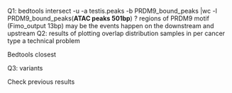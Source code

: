 
Q1: bedtools intersect -u -a testis.peaks -b PRDM9_bound_peaks |wc -l
PRDM9_bound_peaks(**ATAC peaks 501bp**) ? regions of PRDM9 motif (Fimo_output 13bp)
may be the events happen on the downstream and upstream
Q2: results of plotting overlap distribution
samples in per cancer type
a technical problem

Bedtools closest

Q3: variants

Check previous results

<!--stackedit_data:
eyJoaXN0b3J5IjpbMzM2Nzc1NjA1LC0xODM1ODUyMjIsLTE1OT
c0MTM3OTYsMTM2NjczOTQwLDEwMTY1NTQ3MjddfQ==
-->